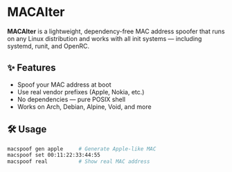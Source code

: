 # MACAlter

**MACAlter** is a lightweight, dependency-free MAC address spoofer that runs on any Linux distribution and works with all init systems — including systemd, runit, and OpenRC.

## ✨ Features

- Spoof your MAC address at boot
- Use real vendor prefixes (Apple, Nokia, etc.)
- No dependencies — pure POSIX shell
- Works on Arch, Debian, Alpine, Void, and more

## 🛠 Usage

```bash
macspoof gen apple     # Generate Apple-like MAC
macspoof set 00:11:22:33:44:55
macspoof real          # Show real MAC address

